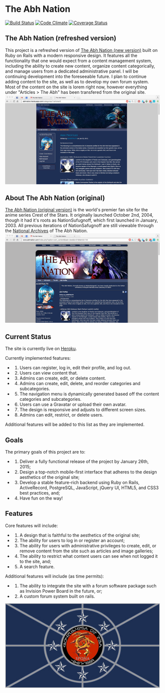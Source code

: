 # The Abh Nation
[![Build Status](https://travis-ci.org/danielbonnell/abhnation-rails.svg?branch=master)](https://travis-ci.org/danielbonnell/abhnation-rails)
[![Code Climate](https://codeclimate.com/github/danielbonnell/abhnation-rails.png)](https://codeclimate.com/github/danielbonnell/abhnation-rails)
[![Coverage Status](https://coveralls.io/repos/danielbonnell/abhnation-rails/badge.png)](https://coveralls.io/r/danielbonnell/abhnation-rails)


## The Abh Nation (refreshed version)
This project is a refreshed version of [The Abh Nation (new version)](http://abhnation.herokuapp.com/) built on Ruby on Rails with a modern responsive design. It features all the functionality that one would expect from a content management system, including the ability to create new content, organize content categorically, and manage users from a dedicated administrative panel. I will be continuing development into the foreseeable future. I plan to continue adding content to the site, as well as to develop my own forum system. Most of the content on the site is lorem right now, however everything under "Articles > The Abh" has been transfered from the original site.
![The Abh Nation](https://github.com/danielbonnell/abhnation-rails/blob/master/new_site.png)

## About The Abh Nation (original)
[The Abh Nation (original version)](http://www.abhnation.com/) is the world's premier fan site for the anime series Crest of the Stars. It originally launched October 2nd, 2004, though it had it's roots as NationSufugnoff, which first launched in January, 2003. All previous iterations of NationSafugnoff are still viewable through the [National Archives](http://archives.abhnation.com/) of The Abh Nation.
![The Abh Nation](https://github.com/danielbonnell/abhnation-rails/blob/master/original_site.png)


## Current Status
The site is currently live on [Heroku](http://abhnation.herokuapp.com/).

Currently implemented features:
* 1. Users can register, log in, edit their profile, and log out.
* 2. Users can view content that.
* 3. Admins can create, edit, or delete content.
* 4. Admins can create, edit, delete, and reorder categories and subcategories.
* 5. The navigation menu is dynamically generated based off the content categories and subcategories.
* 6. Users can use a Gravatar or upload their own avatar.
* 7. The design is responsive and adjusts to different screen sizes.
* 8. Admins can edit, restrict, or delete users.

Additional features will be added to this list as they are implemented.

## Goals
The primary goals of this project are to:
* 1. Deliver a fully functional release of the project by January 26th, 2015;
* 2. Design a top-notch mobile-first interface that adheres to the design aesthetics of the original site;
* 3. Develop a stable feature-rich backend using Ruby on Rails, ActiveRecord, PostgreSQL, JavaScript, jQuery UI, HTML5, and CSS3 best practices, and;
* 4. Have fun on the way!

## Features
Core features will include:
* 1. A design that is faithful to the aesthetics of the original site;
* 2. The ability for users to log in or register an account;
* 3. The ability for users with administrative privileges to create, edit, or remove content from the site such as articles and image galleries;
* 4. The ability to restrict what content users can see when not logged it to the site, and;
* 5. A search feature.

Additional features will include (as time permits):
* 1. The ability to integrate the site with a forum software package such as Invision Power Board in the future, or;
* 2. A custom forum system built on rails.

![The Abh Nation](https://github.com/danielbonnell/abhnation-rails/blob/master/Abh_Flag.jpg)
